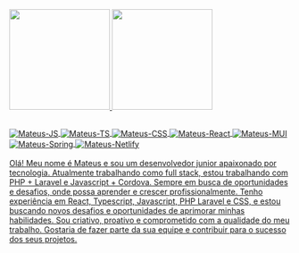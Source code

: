 <div>
   <a href="https://portfolio-mateus.netlify.app" target='_blank'>
  <img height="180em" src="https://github-readme-stats.vercel.app/api?username=mateuslcsilva&show_icons=true&theme=dark&include_all_commits=true&count_private=true"/>
  <img height="180em" src="https://github-readme-stats.vercel.app/api/top-langs/?username=mateuslcsilva&layout=compact&langs_count=7&theme=dark"/>
</div>
   
   


  ##
  <div>
  <img align="center" alt="Mateus-JS"  src="https://img.shields.io/badge/JavaScript-F7DF1E?style=for-the-badge&logo=javascript&logoColor=black">
       <img align="center" alt="Mateus-TS" src="https://img.shields.io/badge/TypeScript-007ACC?style=for-the-badge&logo=typescript&logoColor=white">
  <img align="center" alt="Mateus-CSS" src="https://img.shields.io/badge/CSS3-1572B6?style=for-the-badge&logo=css3&logoColor=white">
  <img align="center" alt="Mateus-React" src="https://img.shields.io/badge/React-20232A?style=for-the-badge&logo=react&logoColor=61DAFB">
       <img align="center" alt="Mateus-MUI" src="https://img.shields.io/badge/Material--UI-0081CB?style=for-the-badge&logo=material-ui&logoColor=white">
       <img align="center" alt="Mateus-Spring" src="https://img.shields.io/badge/Spring-6DB33F?style=for-the-badge&logo=spring&logoColor=white">
       <img align="center" alt="Mateus-Netlify" src="https://img.shields.io/badge/Netlify-00C7B7?style=for-the-badge&logo=netlify&logoColor=white">
</div>
   <br>
   <div>
Olá! Meu nome é Mateus e sou um desenvolvedor junior apaixonado por tecnologia. Atualmente trabalhando como full stack, estou trabalhando com PHP + Laravel e Javascript + Cordova. Sempre em busca de oportunidades e desafios, onde possa aprender e crescer profissionalmente. Tenho experiência em React, Typescript, Javascript, PHP Laravel e CSS, e estou buscando novos desafios e oportunidades de aprimorar minhas habilidades. Sou criativo, proativo e comprometido com a qualidade do meu trabalho. Gostaria de fazer parte da sua equipe e contribuir para o sucesso dos seus projetos. 
   </div>
